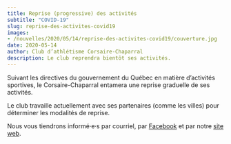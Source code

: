 ```yaml
---
title: Reprise (progressive) des activités
subtitle: "COVID-19"
slug: reprise-des-activites-covid19
images:
- /nouvelles/2020/05/14/reprise-des-activites-covid19/couverture.jpg
date: 2020-05-14
author: Club d’athlétisme Corsaire-Chaparral
description: Le club reprendra bientôt ses activités.
---
```


Suivant les directives du gouvernement du Québec en matière d’activités sportives, le Corsaire-Chaparral entamera une reprise graduelle de ses activités.

Le club travaille actuellement avec ses partenaires (comme les villes) pour déterminer les modalités de reprise.

Nous vous tiendrons informé·e·s par courriel, par [Facebook](https://www.facebook.com/CorsaireChaparral/) et par notre [site web](https://corsaire-chaparral.org).